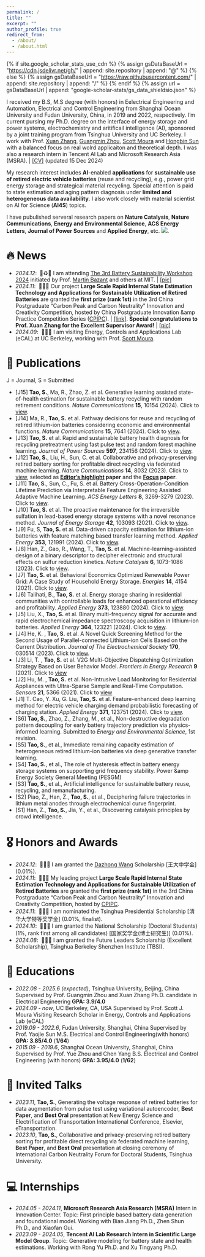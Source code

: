 ```yaml
---
permalink: /
title: ""
excerpt: ""
author_profile: true
redirect_from: 
  - /about/
  - /about.html
---
```


{% if site.google_scholar_stats_use_cdn %}
{% assign gsDataBaseUrl = "https://cdn.jsdelivr.net/gh/" | append: site.repository | append: "@" %}
{% else %}
{% assign gsDataBaseUrl = "https://raw.githubusercontent.com/" | append: site.repository | append: "/" %}
{% endif %}
{% assign url = gsDataBaseUrl | append: "google-scholar-stats/gs_data_shieldsio.json" %}

<span class='anchor' id='about-me'></span>

I received my B.S, M.S degree (with honors) in Eelectrical Engineering and Automation, Electrical and Control Engineering from Shanghai Ocean University and Fudan University, China, in 2019 and 2022, respectively. I’m current pursing my Ph.D. degree on the interface of energy storage and power systems, electrochemistry and aritificail intelligence (AI), sponsored by a joint training program from Tsinghua University and UC Berkeley. I work with Prof. [Xuan Zhang](https://scholar.google.com/citations?hl=zh-CN&user=B-I9FY8AAAAJ&view_op=list_works&sortby=pubdate), [Guangmin Zhou](https://scholar.google.com/citations?user=smzbtMcAAAAJ&hl=zh-CN), [Scott Moura](https://scholar.google.com/citations?user=5sLngc0AAAAJ&hl=zh-CN) and [Hongbin Sun](https://www.eea.tsinghua.edu.cn/en/faculties/shb.htm) with a balanced focus on real wolrd applicaiton and theoretical depth. I was also a research intern in Tencent AI Lab and Microsoft Research Asia (MSRA). \| [\[CV\]](https://drive.google.com/file/d/1nTQgSXYFpNPcvuclv0ixZGA5rLxwBKjr/view?usp=drive_link) (updated 15 Dec 2024) 

My research interest includes **AI**-enabled **applications** for **sustainable use of retired electric vehicle batteries** (reuse and recycling), e.g., power grid energy storage and strategical material recycling.
Special attention is paid to state estimation and aging pattern diagnosis under **limited and heterogeneous data availability**. I also work closely with material scientist on AI for Science (**AI4S**) topics.

I have pubulished serveral research papers on **Nature Catalysis**, **Nature Communications**, **Energy and Environmental Science**, **ACS Energy Letters**, **Journal of Power Sources** and **Applied Energy**, etc. <a href='https://scholar.google.com/citations?hl=zh-CN&user=MHzCCogAAAAJ&view_op=list_works'><img src="https://img.shields.io/endpoint?url={{ url | url_encode }}&logo=Google%20Scholar&labelColor=f6f6f6&color=9cf&style=flat&label=citations"></a>.

# 🔥 News
- *2024.12*: &nbsp;🪫♻️🔋 I am attending [The 3rd Battery Sustainability Workshop 2024](https://www.batterysustain.center/2024-workshop) initiated by Prof. [Martin Bazant](https://scholar.google.com.hk/citations?user=rcGnOdYAAAAJ&hl=en) and others at MIT.  \| [\[pic\]](https://drive.google.com/file/d/14xUQYq3QcvdpD6LN1pStaofJfEMAfdLi/view?usp=drive_link)
- *2024.11*: &nbsp;🎉🎉🎉 Our project **Large Scale Rapid Internal State Estimation Technology and Applications for Sustainable Utilization of Retired Batteries** are granted the **first prize (rank 1st)** in the 3rd China Postgraduate “Carbon Peak and Carbon Neutrality” Innovation and Creativity Competition, hosted by China Postgraduate Innovation &amp Practice Competition Series ([CPIPC](https://cpipc.acge.org.cn/)).  \| [\[link\]](https://mp.weixin.qq.com/s/ZsflAzA3QusH4liDsUu-5g).
**Special congratulations to Prof. Xuan Zhang for the Excellent Supervisor Award!** \| [\[pic\]](https://drive.google.com/file/d/1zrMu6KMKgSWA270YqsBsjzbb8QS60vU9/view?usp=drive_link)
- *2024.09*: &nbsp;🎉🎉🎉 I am visiting Energy, Controls and Applications Lab (eCAL) at UC Berkeley, working with Prof. [Scott Moura](https://scholar.google.com/citations?user=5sLngc0AAAAJ&hl=zh-CN). 

# 📝 Publications 
J = Journal, S = Submitted
- [J15] **Tao, S.**, Ma, R., Zhao, Z. et al. Generative learning assisted state-of-health estimation for sustainable battery recycling with random retirement conditions. _Nature Communications_ **15**, 10154 (2024). Click to [view](https://www.nature.com/articles/s41467-024-54454-0). 
- [J14] Ma, R., **Tao, S.** et al. Pathway decisions for reuse and recycling of retired lithium-ion batteries considering economic and environmental functions. _Nature Communications_ **15**, 7641 (2024). Click to [view](https://www.nature.com/articles/s41467-024-52030-0).
- [J13] **Tao, S.** et al. Rapid and sustainable battery health diagnosis for recycling pretreatment using fast pulse test and random forest machine learning. _Journal of Power Sources_ **597**, 234156 (2024). Click to [view](https://doi.org/10.1016/j.jpowsour.2024.234156).
- [J12] **Tao, S.**, Liu, H., Sun, C. et al. Collaborative and privacy-preserving retired battery sorting for profitable direct recycling via federated machine learning. _Nature Communications_ **14**, 8032 (2023). Click to [view](https://www.nature.com/articles/s41467-023-43883-y), selected as **[Editor’s highlight](https://www.nature.com/collections/bchahibchi) paper** and the **[Focus](https://www.nature.com/collections/dmmhtcypsc) paper**.
- [J11] **Tao, S.**, Sun, C., Fu, S. et al. Battery Cross-Operation-Condition Lifetime Prediction via Interpretable Feature Engineering Assisted Adaptive Machine Learning. _ACS Energy Letters_ **8**, 3269-3279 (2023). Click to [view](https://pubs.acs.org/doi/10.1021/acsenergylett.3c01012).
- [J10] **Tao, S.** et al. The proactive maintenance for the irreversible sulfation in lead-based energy storage systems with a novel resonance method. _Journal of Energy Storage_ **42**, 103093 (2021). Click to [view](https://www.sciencedirect.com/science/article/abs/pii/S2352152X21007982).
- [J9] Fu, S, **Tao, S.** et al. Data-driven capacity estimation for lithium-ion batteries with feature matching based transfer learning method. _Applied Energy_ **353**, 121991 (2024). Click to [view](https://www.sciencedirect.com/science/article/abs/pii/S0306261923013557).
- [J8] Han, Z., Gao, R., Wang, T., **Tao, S.** et al. Machine-learning-assisted design of a binary descriptor to decipher electronic and structural effects on sulfur reduction kinetics. _Nature Catalysis_ **6**, 1073-1086 (2023). Click to [view](https://www.nature.com/articles/s41929-023-01041-z).
- [J7] **Tao, S.** et al. Behavioral Economics Optimized Renewable Power Grid: A Case Study of Household Energy Storage. _Energies_ **14**, 4154 (2021). Click to [view](https://www.mdpi.com/1996-1073/14/14/4154).
- [J6] Talihati, B., **Tao, S.** et al. Energy storage sharing in residential communities with controllable loads for enhanced operational efficiency and profitability. _Applied Energy_ **373**, 123880 (2024). Click to [view](https://www.sciencedirect.com/science/article/abs/pii/S0306261924012637).
- [J5] Liu, X., **Tao, S.** et al. Binary multi-frequency signal for accurate and rapid electrochemical impedance spectroscopy acquisition in lithium-ion batteries. _Applied Energy_ **364**, 123221 (2024). Click to [view](https://www.sciencedirect.com/science/article/abs/pii/S0306261924006044).
- [J4] He, K. , **Tao, S.** et al. A Novel Quick Screening Method for the Second Usage of Parallel-connected Lithium-ion Cells Based on the Current Distribution. _Journal of The Electrochemical Society_ **170**, 030514 (2023). Click to [view](https://iopscience.iop.org/article/10.1149/1945-7111/acbf7e).
- [J3] Li, T. , **Tao, S.** et al. V2G Multi-Objective Dispatching Optimization Strategy Based on User Behavior Model. _Frontiers in Energy Research_ **9** (2021). Click to [view](https://www.frontiersin.org/journals/energy-research/articles/10.3389/fenrg.2021.739527/full)
- [J2] Hu, M. , **Tao, S.** et al. Non-Intrusive Load Monitoring for Residential Appliances with Ultra-Sparse Sample and Real-Time Computation. _Sensors_ **21**, 5366 (2021). Click to [view](https://www.mdpi.com/1424-8220/21/16/5366)
- [J1] T. Cao, Y. Xu, G. Liu, **Tao, S.** et al. Feature-enhanced deep learning method for electric vehicle charging demand probabilistic forecasting of charging station. _Applied Energy_ **371**, 123751 (2024). Click to [view](https://www.sciencedirect.com/science/article/abs/pii/S0306261924011346).
- [S6] **Tao, S.**, Zhao, Z., Zhang, M., et al., Non-destructive degradation pattern decoupling for early battery trajectory prediction via physics-informed learning. Submitted to _Energy and Environmental Science_, 1st revision.
- [S5] **Tao, S.**, et al., Immediate remaining capacity estimation of heterogeneous retired lithium-ion batteries via deep generative transfer learning. 
- [S4] **Tao, S.**, et al., The role of hysteresis effect in battery energy storage systems on supporting grid frequency stability. Power &amp Energy Society General Meeting (PESGM)
- [S3] **Tao, S.**, et al., Artificial intelligence for sustainable battery reuse, recycling, and remanufacturing. 
- [S2] Piao, Z., Han, Z., **Tao, S.**, et al., Deciphering failure trajectories in lithium metal anodes through electrochemical curve fingerprint. 
- [S1] Han, Z., **Tao, S.**, Jia, Y., et al., Discovering catalysis principles by crowd intelligence. 

# 🎖 Honors and Awards
- *2024.12*: &nbsp;🎉🎉🎉 I am granted the [Dazhong Wang](https://en.wikipedia.org/wiki/Wang_Dazhong) Scholarship [王大中学金] (0.01%).
- *2024.11*: &nbsp;🎉🎉🎉 My leading project **Large Scale Rapid Internal State Estimation Technology and Applications for Sustainable Utilization of Retired Batteries** are granted the **first prize (rank 1st)** in the 3rd China Postgraduate “Carbon Peak and Carbon Neutrality” Innovation and Creativity Competition, hosted by [CPIPC](https://cpipc.acge.org.cn/).
- *2024.11*: &nbsp;🎉🎉🎉 I am nominated the Tsinghua Presidential Scholarship [清华大学特等奖学金] (0.01%, finalist).
- *2024.10*: &nbsp;🎉🎉🎉 I am granted the National Scholarship (Doctoral Students) (1%, rank first among all candidates) [国家奖学金(博士研究生)] (0.01%). 
- *2024.08*: &nbsp;🎉🎉🎉 I am granted the Future Leaders Scholarship (Excellent Scholarship), Tsinghua Berkeley Shenzhen Institute (TBSI).

# 📖 Educations
- *2022.08 - 2025.6 (expected)*, Tsinghua University, Beijing, China
Supervised by Prof. Guangmin Zhou and Xuan Zhang
Ph.D. candidate in Electrical Engineering **GPA: 3.9/4.0**
- *2024.09 - now*, UC Berkeley, CA, USA
Supervised by Prof. Scott J. Moura
Visiting Research Scholar in Energy, Controls and Applications Lab (eCAL)
- *2019.09 - 2022.6*, Fudan University, Shanghai, China
Supervised by Prof. Yaojie Sun
M.S. Electrical and Control Engineering(with honors) **GPA: 3.85/4.0** (**1/64**)
- *2015.09 - 2019.6*, Shanghai Ocean University, Shanghai, China
Supervised by Prof. Yue Zhou and Chen Yang
B.S. Electrical and Control Engineering (with honors) **GPA: 3.95/4.0** (**1/62**)

# 💬 Invited Talks
- *2023.11*, **Tao, S.**, Generating the voltage response of retired batteries for data augmentation from pulse test using variational autoencoder, **Best Paper**, and **Best Oral** presentation at New Energy Science and Electrification of Transportation International Conference, Elsevier, eTransportation.
- *2023.10*, **Tao, S.**, Collaborative and privacy-preserving retired battery sorting for profitable direct recycling via federated machine learning, **Best Paper**, and **Best Oral** presentation at closing ceremony of International Carbon Neutrality Forum for Doctoral Students, Tsinghua University. 

# 💻 Internships
- *2024.05 - 2024.11*, **Microsoft Research Asia Research (MSRA)** Intern in Innovation Center. Topic: First principle based battery data generation and foundational model. Working with Bian Jiang Ph.D., Zhen Shun Ph.D., and Xiaofan Gui.
- *2023.09 - 2024.05*, **Tencent AI Lab Research Intern in Scientific Large Model Group**. Topic: Generative modeling for battery state and health estimations. Working with Rong Yu Ph.D. and Xu Tingyang Ph.D.
